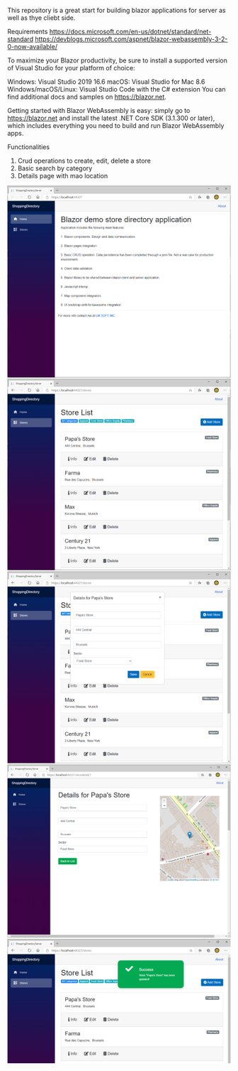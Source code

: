 This repository is a great start for building blazor applications for server as well as thye cliebt side.

Requirements
https://docs.microsoft.com/en-us/dotnet/standard/net-standard
https://devblogs.microsoft.com/aspnet/blazor-webassembly-3-2-0-now-available/

To maximize your Blazor productivity, be sure to install a supported version of Visual Studio for your platform of choice:

Windows: Visual Studio 2019 16.6
macOS: Visual Studio for Mac 8.6
Windows/macOS/Linux: Visual Studio Code with the C# extension
You can find additional docs and samples on https://blazor.net.

Getting started with Blazor WebAssembly is easy: simply go to https://blazor.net and install the latest .NET Core SDK (3.1.300 or later), which includes everything you need to build and run Blazor WebAssembly apps.

Functionalities
1. Crud operations to create, edit, delete a store
2. Basic search by category
3. Details page with mao location

![Shopping Directory home](https://github.com/ikemyle/BlazorDirectory/blob/master/DirectoryHome.png?raw=true)
![Shopping Directory list](https://github.com/ikemyle/BlazorDirectory/blob/master/DirectoryList.png?raw=true)
![Shopping Directory edit](https://github.com/ikemyle/BlazorDirectory/blob/master/DirectoryEdit.png?raw=true)
![Shopping Directory detail](https://github.com/ikemyle/BlazorDirectory/blob/master/DirectoryDetails.png?raw=true)
![Shopping Directory update confirm](https://github.com/ikemyle/BlazorDirectory/blob/master/UpdateToast.png?raw=true)
